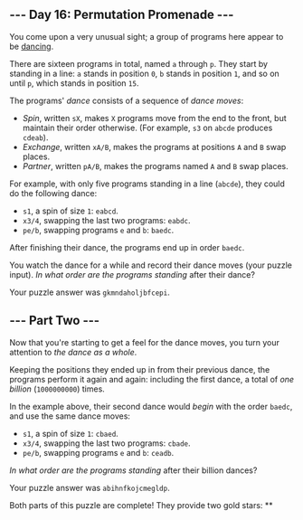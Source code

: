 \-\-\- Day 16: Permutation Promenade ---
----------------------------------------

You come upon a very unusual sight; a group of programs here appear to be [dancing](https://www.youtube.com/watch?v=lyZQPjUT5B4&t=53).

There are sixteen programs in total, named `a` through `p`. They start by standing in a line: `a` stands in position `0`, `b` stands in position `1`, and so on until `p`, which stands in position `15`.

The programs' _dance_ consists of a sequence of _dance moves_:

*   _Spin_, written `sX`, makes `X` programs move from the end to the front, but maintain their order otherwise. (For example, `s3` on `abcde` produces `cdeab`).
*   _Exchange_, written `xA/B`, makes the programs at positions `A` and `B` swap places.
*   _Partner_, written `pA/B`, makes the programs named `A` and `B` swap places.

For example, with only five programs standing in a line (`abcde`), they could do the following dance:

*   `s1`, a spin of size `1`: `eabcd`.
*   `x3/4`, swapping the last two programs: `eabdc`.
*   `pe/b`, swapping programs `e` and `b`: `baedc`.

After finishing their dance, the programs end up in order `baedc`.

You watch the dance for a while and record their dance moves (your puzzle input). _In what order are the programs standing_ after their dance?

Your puzzle answer was `gkmndaholjbfcepi`.

\-\-\- Part Two ---
-------------------

Now that you're starting to get a feel for the dance moves, you turn your attention to _the dance as a whole_.

Keeping the positions they ended up in from their previous dance, the programs perform it again and again: including the first dance, a total of _one billion_ (`1000000000`) times.

In the example above, their second dance would _begin_ with the order `baedc`, and use the same dance moves:

*   `s1`, a spin of size `1`: `cbaed`.
*   `x3/4`, swapping the last two programs: `cbade`.
*   `pe/b`, swapping programs `e` and `b`: `ceadb`.

_In what order are the programs standing_ after their billion dances?

Your puzzle answer was `abihnfkojcmegldp`.

Both parts of this puzzle are complete! They provide two gold stars: **
